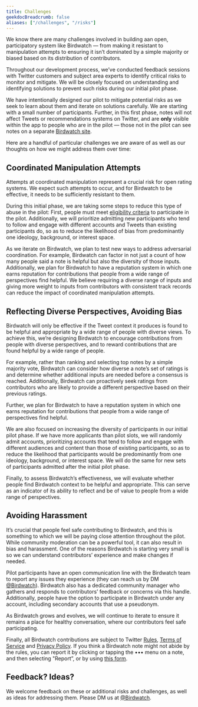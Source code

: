 ```yaml
---
title: Challenges
geekdocBreadcrumb: false
aliases: ["/challenges", "/risks"]
---
```


We know there are many challenges involved in building aan open, participatory system like Birdwatch — from making it resistant to manipulation attempts to ensuring it isn’t dominated by a simple majority or biased based on its distribution of contributors.

Throughout our development process, we’ve conducted feedback sessions with Twitter customers and subject area experts to identify critical risks to monitor and mitigate. We will be closely focused on understanding and identifying solutions to prevent such risks during our initial pilot phase.

We have intentionally designed our pilot to mitigate potential risks as we seek to learn about them and iterate on solutions carefully. We are starting with a small number of participants. Further, in this first phase, notes will not affect Tweets or recommendations systems on Twitter, and are **only** visible within the app to people who are in the pilot — those not in the pilot can see notes on a separate [Birdwatch site](http://birdwatch.twitter.com).

Here are a handful of particular challenges we are aware of as well as our thoughts on how we might address them over time:

## Coordinated Manipulation Attempts

Attempts at coordinated manipulation represent a crucial risk for open rating systems. We expect such attempts to occur, and for Birdwatch to be effective, it needs to be sufficiently resistant to them.

During this initial phase, we are taking some steps to reduce this type of abuse in the pilot: First, people must meet [eligibility criteria](../signup) to participate in the pilot. Additionally, we will prioritize admitting new participants who tend to follow and engage with different accounts and Tweets than existing participants do, so as to reduce the likelihood of bias from predominantly one ideology, background, or interest space.

As we iterate on Birdwatch, we plan to test new ways to address adversarial coordination. For example, Birdwatch can factor in not just a count of how many people said a note is helpful but also the diversity of those inputs. Additionally, we plan for Birdwatch to have a reputation system in which one earns reputation for contributions that people from a wide range of perspectives find helpful. We believe requiring a diverse range of inputs and giving more weight to inputs from contributors with consistent track records can reduce the impact of coordinated manipulation attempts.

## Reflecting Diverse Perspectives, Avoiding Bias

Birdwatch will only be effective if the Tweet context it produces is found to be helpful and appropriate by a wide range of people with diverse views. To achieve this, we’re designing Birdwatch to encourage contributions from people with diverse perspectives, and to reward contributions that are found helpful by a wide range of people.

For example, rather than ranking and selecting top notes by a simple majority vote, Birdwatch can consider how diverse a note’s set of ratings is and determine whether additional inputs are needed before a consensus is reached. Additionally, Birdwatch can proactively seek ratings from contributors who are likely to provide a different perspective based on their previous ratings.

Further, we plan for Birdwatch to have a reputation system in which one earns reputation for contributions that people from a wide range of perspectives find helpful.

We are also focused on increasing the diversity of participants in our initial pilot phase. If we have more applicants than pilot slots, we will randomly admit accounts, prioritizing accounts that tend to follow and engage with different audiences and content than those of existing participants, so as to reduce the likelihood that participants would be predominantly from one ideology, background, or interest space. We will do the same for new sets of participants admitted after the initial pilot phase.

Finally, to assess Birdwatch’s effectiveness, we will evaluate whether people find Birdwatch context to be helpful and appropriate. This can serve as an indicator of its ability to reflect and be of value to people from a wide range of perspectives.

## Avoiding Harassment

It’s crucial that people feel safe contributing to Birdwatch, and this is something to which we will be paying close attention throughout the pilot. While community moderation can be a powerful tool, it can also result in bias and harassment. One of the reasons Birdwatch is starting very small is so we can understand contributors’ experience and make changes if needed.

Pilot participants have an open communication line with the Birdwatch team to report any issues they experience (they can reach us by DM [@Birdwatch](https://twitter.com/birdwatch)). Birdwatch also has a dedicated community manager who gathers and responds to contributors’ feedback or concerns via this handle. Additionally, people have the option to participate in Birdwatch under any account, including secondary accounts that use a pseudonym.

As Birdwatch grows and evolves, we will continue to iterate to ensure it remains a place for healthy conversation, where our contributors feel safe participating.

Finally, all Birdwatch contributions are subject to Twitter [Rules](https://help.twitter.com/rules-and-policies/twitter-rules), [Terms of Service](https://twitter.com/tos) and [Privacy Policy](https://twitter.com/privacy). If you think a Birdwatch note might not abide by the rules, you can report it by clicking or tapping the ••• menu on a note, and then selecting "Report”, or by using [this form](https://help.twitter.com/en/forms/birdwatch).

## Feedback? Ideas?

We welcome feedback on these or additional risks and challenges, as well as ideas for addressing them. Please DM us at [@Birdwatch](http://twitter.com/birdwatch).
